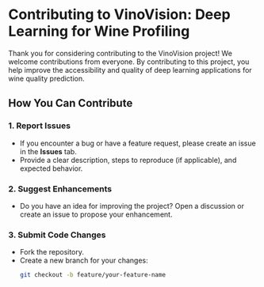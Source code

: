 # Contributing to VinoVision: Deep Learning for Wine Profiling

Thank you for considering contributing to the VinoVision project! We welcome contributions from everyone. By contributing to this project, you help improve the accessibility and quality of deep learning applications for wine quality prediction.

## How You Can Contribute

### 1. Report Issues
- If you encounter a bug or have a feature request, please create an issue in the **Issues** tab.
- Provide a clear description, steps to reproduce (if applicable), and expected behavior.

### 2. Suggest Enhancements
- Do you have an idea for improving the project? Open a discussion or create an issue to propose your enhancement.

### 3. Submit Code Changes
- Fork the repository.
- Create a new branch for your changes:
  ```bash
  git checkout -b feature/your-feature-name
